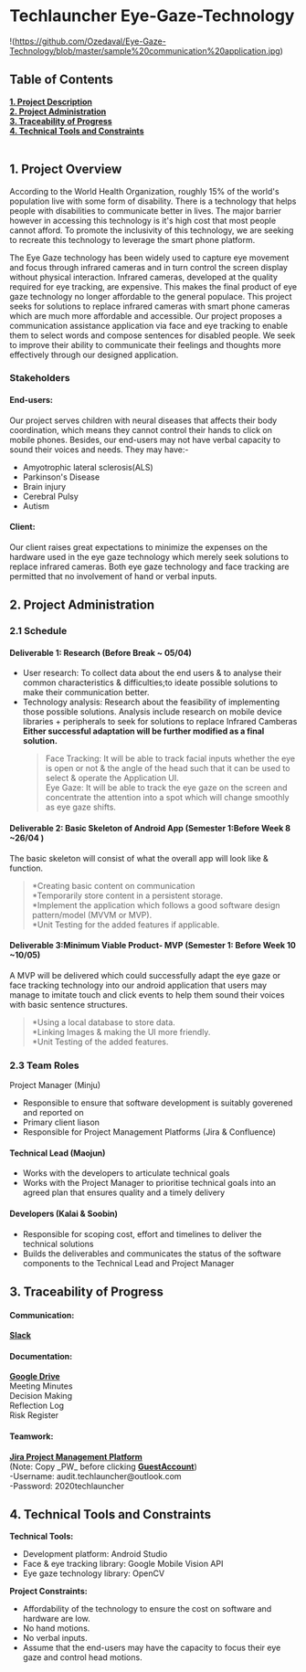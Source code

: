 # Techlauncher Eye-Gaze-Technology
!(https://github.com/Ozedaval/Eye-Gaze-Technology/blob/master/sample%20communication%20application.jpg)
<h2><a name = "content"> Table of Contents </a></h2>

<a href = "#Title1"><b> 1. Project Description </b></a><br/>
<a href = "#Title2"><b> 2. Project Administration </b></a><br/>
<a href = "#Title3"><b> 3. Traceability of Progress </b></a><br/> 
<a href = "#Title4"><b> 4. Technical Tools and Constraints </b></a><br/>
<br />

<h2><a name = "Title1"> 1. Project Overview </a></h2>

According to the World Health Organization, roughly 15% of the world's population live with some form of disability. There is a technology that helps people with disabilities to communicate better in lives. The major barrier however in accessing this technology is it's high cost that most people cannot afford. To promote the inclusivity of this technology, we are seeking to recreate this technology to leverage the smart phone platform.

The Eye Gaze technology has been widely used to capture eye movement and focus through infrared cameras and in turn control the screen display without physical interaction. Infrared cameras, developed at the quality required for eye tracking, are expensive. This makes the final product of eye gaze technology no longer affordable to the general populace. This project seeks for solutions to replace infrared cameras with smart phone cameras which are much more affordable and accessible. Our project proposes a communication assistance application via face and eye tracking to enable them to select words and compose sentences for disabled people. We seek to improve their ability to communicate their feelings and thoughts more effectively through our designed application.

<h3> Stakeholders </h3>

#### End-users:
Our project serves children with neural diseases that affects their body coordination, which means they cannot control their hands to click on mobile phones. Besides, our end-users may not have verbal capacity to sound their voices and needs. They may have:-
                <ul>
                <li>Amyotrophic lateral sclerosis(ALS)</li>
                <li>Parkinson's Disease</li>
                <li>Brain injury</li>
                <li>Cerebral Pulsy</li>
                <li>Autism</li>
                </ul>
                
#### Client:
Our client raises great expectations to minimize the expenses on the hardware used in the eye gaze technology which merely seek solutions to replace infrared cameras. Both eye gaze technology and face tracking are permitted that no involvement of hand or verbal inputs.
<br />

<h2><a name = "Title2"> 2. Project Administration </a></h2>

<h3> 2.1 Schedule</h3>

#### Deliverable 1: Research (Before Break ~ 05/04)

* User research: 
To collect data about the end users & to analyse their common characteristics & difficulties;to ideate possible solutions to make their communication better.
* Technology analysis:
Research about the feasibility of implementing those possible solutions.
Analysis include research on mobile device libraries + peripherals to seek for solutions to replace Infrared Camberas<br/>
<b>Either successful adaptation will be further modified as a final solution.</b><br/>
  >Face Tracking: It will be able to track facial inputs whether the eye is open or not & the angle of the head such that it can be used to select & operate the Application UI.<br/>
  >Eye Gaze: It will be able to track the eye gaze on the screen and concentrate the attention into a spot which will change smoothly as eye gaze shifts.<br/>
    
#### Deliverable 2: Basic Skeleton of Android  App (Semester 1:Before Week 8 ~26/04 )
The basic skeleton will consist of what the overall app will look like & function.<br/>
  > *Creating basic content on communication<br/>
  > *Temporarily store content in a persistent storage.<br/>
  > *Implement the application which follows a good software design pattern/model (MVVM or MVP).<br/>
  > *Unit Testing for the added features if applicable.<br/>

     
#### Deliverable 3:Minimum Viable Product- MVP (Semester 1: Before Week 10 ~10/05)
A MVP will be delivered which could successfully adapt the eye gaze or face tracking technology into our android application that users may manage to imitate  touch and click events to help them sound their voices with basic sentence structures.<br/>
  > *Using a local database to store data.<br/>
  > *Linking Images & making the UI more friendly.<br/>
  > *Unit Testing of the added features.<br/>



<h3> 2.3 Team Roles </h3>

Project Manager (Minju)
 - Responsible to ensure that software development is suitably goverened and reported on
 - Primary client liason
 - Responsible for Project Management Platforms (Jira & Confluence)
 
#### Technical Lead (Maojun)
 - Works with the developers to articulate technical goals
 - Works with the Project Manager to prioritise technical goals into an agreed plan that ensures quality and a timely delivery 

#### Developers (Kalai & Soobin)
 - Responsible for scoping cost, effort and timelines to deliver the technical solutions 
 - Builds the deliverables and communicates the status of the software components to the Technical Lead and Project Manager

<a name = "JiraAccess"/>
<h2><a name = "Title3"> 3. Traceability of Progress</a></h2>
<h4> Communication:</h4>
<a href = "https://app.slack.com/client/TUX4W2LDP/CV9DJ2ZQW"><b> Slack </b></a><br/>
<h4> Documentation:</h4>
<a href = "https://drive.google.com/drive/folders/1NlzcfOPzjzUGLZtv5XBwhFZTKDHvKzTZ"><b>Google Drive</b></a><br/>
Meeting Minutes<br/>
Decision Making<br/>
Reflection Log<br/>
Risk Register<br/>

<h4> Teamwork:</h4>
<a href = "https://comp3500.atlassian.net/jira/software/projects/MEGT/boards/1/roadmap"><b> Jira Project Management Platform</b></a>
<br/>
(Note: Copy _PW_ before clicking <a href = "https://id.atlassian.com/login?application=jira&continue=https%3A%2F%2Fcomp3500.atlassian.net%2Flogin%3FredirectCount%3D1%26dest-url%3D%252Fjira%252Fsoftware%252Fprojects%252FMEGT%252Fboards%252F1%252Froadmap%26application%3Djira&email=audit.techlauncher%40outlook.com"><b>GuestAccount</b></a>)<br/>
  -Username: audit.techlauncher@outlook.com<br/>
  -Password: 2020techlauncher

<h2><a name = "Title4"> 4. Technical Tools and Constraints</a></h2>

**Technical Tools:**
 - Development platform: Android Studio
 - Face & eye tracking library: Google Mobile Vision API
 - Eye gaze technology library: OpenCV
 

**Project Constraints:**
- Affordability of the technology to ensure the cost on software and hardware are low.
 - No hand motions.
 - No verbal inputs.
 - Assume that the end-users may have the capacity to focus their eye gaze and control head motions.
 



